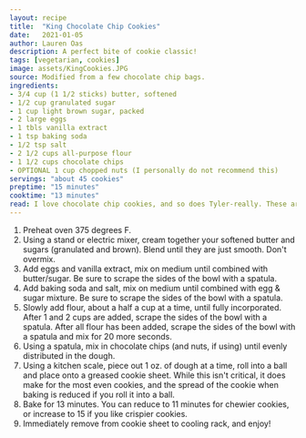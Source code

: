 ```yaml
---
layout: recipe
title:  "King Chocolate Chip Cookies"
date:   2021-01-05
author: Lauren Oas
description: A perfect bite of cookie classic!
tags: [vegetarian, cookies]
image: assets/KingCookies.JPG
source: Modified from a few chocolate chip bags.
ingredients:
- 3/4 cup (1 1/2 sticks) butter, softened
- 1/2 cup granulated sugar
- 1 cup light brown sugar, packed
- 2 large eggs
- 1 tbls vanilla extract
- 1 tsp baking soda
- 1/2 tsp salt
- 2 1/2 cups all-purpose flour
- 1 1/2 cups chocolate chips
- OPTIONAL 1 cup chopped nuts (I personally do not recommend this)
servings: "about 45 cookies"
preptime: "15 minutes"
cooktime: "13 minutes"
read: I love chocolate chip cookies, and so does Tyler-really. These are the only cookies he will eat, and designates these cookies "King" while the rest are "Peasant" cookies, hence the name. I've always just made whatever the recipe on the bag of chocolate chips said, but they were never quite right. I've fancified them with ground oats, and it still wasn't quite right. I've learned there are a few tricks-both in the ingredients AND the prep that have the desired impact for rounded, beautiful, DELICIOUS chocolate chip cookies. Enjoy!
---
```

1. Preheat oven 375 degrees F. 
2. Using a stand or electric mixer, cream together your softened butter and sugars (granulated and brown). Blend until they are just smooth. Don't overmix.
3. Add eggs and vanilla extract, mix on medium until combined with butter/sugar. Be sure to scrape the sides of the bowl with a spatula.
4. Add baking soda and salt, mix on medium until combined with egg & sugar mixture. Be sure to scrape the sides of the bowl with a spatula.
5. Slowly add flour, about a half a cup at a time, until fully incorporated. After 1 and 2 cups are added, scrape the sides of the bowl with a spatula. After all flour has been added, scrape the sides of the bowl with a spatula and mix for 20 more seconds. 
6. Using a spatula, mix in chocolate chips (and nuts, if using) until evenly distributed in the dough. 
7. Using a kitchen scale, piece out 1 oz. of dough at a time, roll into a ball and place onto a greased cookie sheet. While this isn't critical, it does make for the most even cookies, and the spread of the cookie when baking is reduced if you roll it into a ball. 
8. Bake for 13 minutes. You can reduce to 11 minutes for chewier cookies, or increase to 15 if you like crispier cookies.
9. Immediately remove from cookie sheet to cooling rack, and enjoy!